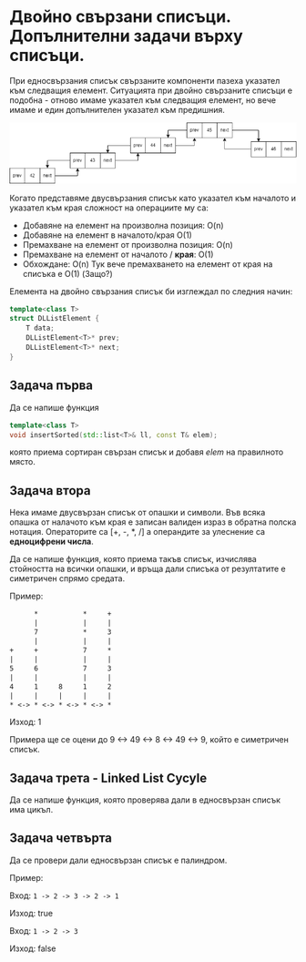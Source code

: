 # Двойно свързани списъци. Допълнителни задачи върху списъци.

При едносвързания списък свързаните компоненти пазеха указател към следващия елемент. Ситуацията при двойно свързаните списъци е подобна - отново имаме указател към следващия елемент, но вече имаме и един допълнителен указател към предишния.

![](media/dll.png)

Когато представяме двусвързания списък като указател към началото и указател към края сложност на операциите му са:
* Добавяне на елемент на произволна позиция: O(n)
* Добавяне на елемент в началото/края O(1)
* Премахване на елемент от произволна позиция: O(n)
* Премахване на елемент от началото / **края**: O(1)
* Обхождане: O(n)
Тук вече премахването на елемент от края на списъка е O(1) (Защо?)

Елемента на двойно свързания списък би изглеждал по следния начин:
```cpp
template<class T>
struct DLListElement {
    T data;
    DLListElement<T>* prev;
    DLListElement<T>* next;
}
```

## Задача първа
Да се напише функция
```cpp
template<class T>
void insertSorted(std::list<T>& ll, const T& elem);
```
която приема сортиран свързан списък и добавя *elem* на правилното място.

## Задача втора
Нека имаме двусвързан списък от опашки и символи. Във всяка опашка от налачото към края е записан валиден израз в обратна полска нотация. Операторите са [+, -, *, /] а операндите за улеснение са **едноцифрени числа**.

Да се напише функция, която приема такъв списък, изчислява стойността на всички опашки, и връща дали списъка от резултатите е симетричен спрямо средата.

Пример:

```
      *           *     +   
      |           |     |   
      7           *     3    
      |           |     |   
+     +           7     *    
|     |           |     |    
5     6           7     3    
|     |           |     |    
4     1     8     1     2    
|     |     |     |     |    
* <-> * <-> * <-> * <-> * 
```
Изход: 1

Примера ще се оцени до 9 <-> 49 <-> 8 <-> 49 <-> 9, който е симетричен списък.

## Задача трета - Linked List Cycyle
Да се напише функция, която проверява дали в едносвързан списък има цикъл.

## Задача четвърта
Да се провери дали едносвързан списък е палиндром.

Пример:

Вход:
``` 1 -> 2 -> 3 -> 2 -> 1 ```

Изход: true

Вход:
``` 1 -> 2 -> 3 ```

Изход: false